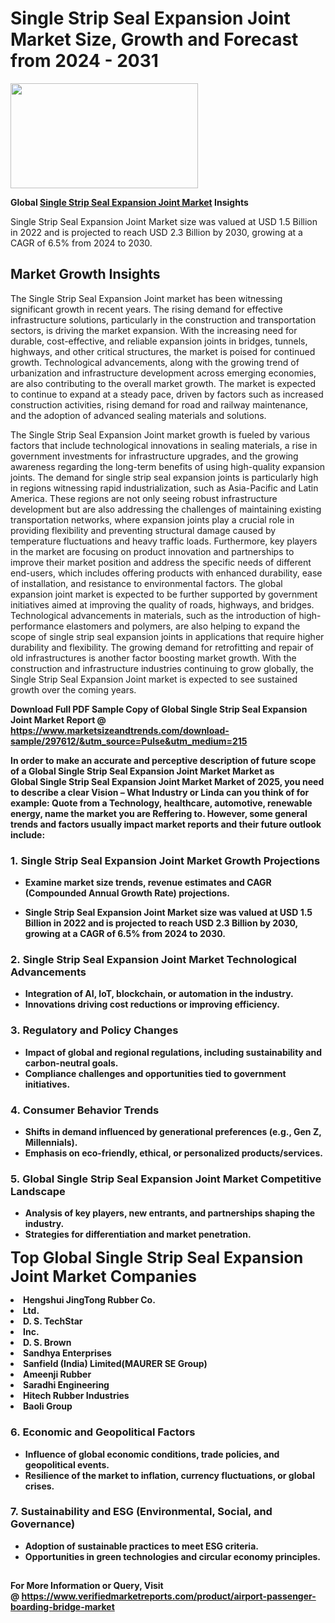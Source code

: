 <H1>Single Strip Seal Expansion Joint Market Size, Growth and Forecast from 2024 - 2031</H1><img class="aligncenter size-medium wp-image-584254" src="https://thirdeyenews.in/wp-content/uploads/2024/09/Global-Market-Research-300x168.jpeg" alt="" width="300" height="168" /><p><strong>Global&nbsp;<a href="https://www.marketsizeandtrends.com/download-sample/297612/&amp;utm_source=Pulse&amp;utm_medium=215">Single Strip Seal Expansion Joint Market</a> Insights</strong></p><p>Single Strip Seal Expansion Joint Market size was valued at USD 1.5 Billion in 2022 and is projected to reach USD 2.3 Billion by 2030, growing at a CAGR of 6.5% from 2024 to 2030.</p><p><h2>Market Growth Insights</h2> <p>The Single Strip Seal Expansion Joint market has been witnessing significant growth in recent years. The rising demand for effective infrastructure solutions, particularly in the construction and transportation sectors, is driving the market expansion. With the increasing need for durable, cost-effective, and reliable expansion joints in bridges, tunnels, highways, and other critical structures, the market is poised for continued growth. Technological advancements, along with the growing trend of urbanization and infrastructure development across emerging economies, are also contributing to the overall market growth. The market is expected to continue to expand at a steady pace, driven by factors such as increased construction activities, rising demand for road and railway maintenance, and the adoption of advanced sealing materials and solutions.</p> <p><strong></strong></p> <p>The Single Strip Seal Expansion Joint market growth is fueled by various factors that include technological innovations in sealing materials, a rise in government investments for infrastructure upgrades, and the growing awareness regarding the long-term benefits of using high-quality expansion joints. The demand for single strip seal expansion joints is particularly high in regions witnessing rapid industrialization, such as Asia-Pacific and Latin America. These regions are not only seeing robust infrastructure development but are also addressing the challenges of maintaining existing transportation networks, where expansion joints play a crucial role in providing flexibility and preventing structural damage caused by temperature fluctuations and heavy traffic loads. Furthermore, key players in the market are focusing on product innovation and partnerships to improve their market position and address the specific needs of different end-users, which includes offering products with enhanced durability, ease of installation, and resistance to environmental factors. The global expansion joint market is expected to be further supported by government initiatives aimed at improving the quality of roads, highways, and bridges. Technological advancements in materials, such as the introduction of high-performance elastomers and polymers, are also helping to expand the scope of single strip seal expansion joints in applications that require higher durability and flexibility. The growing demand for retrofitting and repair of old infrastructures is another factor boosting market growth. With the construction and infrastructure industries continuing to grow globally, the Single Strip Seal Expansion Joint market is expected to see sustained growth over the coming years. <p><strong></p><p><span class=""><strong>Download Full PDF Sample Copy of Global Single Strip Seal Expansion Joint Market Report</strong> @ <a href="https://www.marketsizeandtrends.com/download-sample/297612/&amp;utm_source=Pulse&amp;utm_medium=215" target="_blank">https://www.marketsizeandtrends.com/download-sample/297612/&amp;utm_source=Pulse&amp;utm_medium=215</a></span></p><p>In order to make an accurate and perceptive description of future scope of a Global&nbsp;Single Strip Seal Expansion Joint Market Market as Global&nbsp;Single Strip Seal Expansion Joint Market Market of 2025, you need to describe a clear Vision &ndash; What Industry or Linda can you think of for example: Quote from a Technology, healthcare, automotive, renewable energy, name the market you are Reffering to. However, some general trends and factors usually impact market reports and their future outlook include:</p><h3>1.&nbsp;<strong>Single Strip Seal Expansion Joint Market Growth Projections</strong></h3><ul><li>Examine market size trends, revenue estimates and CAGR (Compounded Annual Growth Rate) projections.</li><li><p>Single Strip Seal Expansion Joint Market size was valued at USD 1.5 Billion in 2022 and is projected to reach USD 2.3 Billion by 2030, growing at a CAGR of 6.5% from 2024 to 2030.</p></li></ul><h3>2.&nbsp;<strong>Single Strip Seal Expansion Joint Market Technological Advancements</strong></h3><ul><li>Integration of AI, IoT, blockchain, or automation in the industry.</li><li>Innovations driving cost reductions or improving efficiency.</li></ul><h3>3.&nbsp;<strong>Regulatory and Policy Changes</strong></h3><ul><li>Impact of global and regional regulations, including sustainability and carbon-neutral goals.</li><li>Compliance challenges and opportunities tied to government initiatives.</li></ul><h3>4.&nbsp;<strong>Consumer Behavior Trends</strong></h3><ul><li>Shifts in demand influenced by generational preferences (e.g., Gen Z, Millennials).</li><li>Emphasis on eco-friendly, ethical, or personalized products/services.</li></ul><h3>5.&nbsp;<strong>Global Single Strip Seal Expansion Joint Market Competitive Landscape</strong></h3><ul><li>Analysis of key players, new entrants, and partnerships shaping the industry.</li><li>Strategies for differentiation and market penetration.</li></ul><p data-pm-slice="1 1 []"><span style="color: inherit; font-family: inherit; font-size: 25px;">Top Global Single Strip Seal Expansion Joint Market Companies</span></p><div class="" data-test-id=""><p><li>Hengshui JingTong Rubber Co.</li><li> Ltd.</li><li> D. S. TechStar</li><li> Inc.</li><li> D. S. Brown</li><li> Sandhya Enterprises</li><li> Sanfield (India) Limited(MAURER SE Group)</li><li> Ameenji Rubber</li><li> Saradhi Engineering</li><li> Hitech Rubber Industries</li><li> Baoli Group</li></p></div><h3>6.&nbsp;<strong>Economic and Geopolitical Factors</strong></h3><ul><li>Influence of global economic conditions, trade policies, and geopolitical events.</li><li>Resilience of the market to inflation, currency fluctuations, or global crises.</li></ul><h3>7.&nbsp;<strong>Sustainability and ESG (Environmental, Social, and Governance)</strong></h3><ul><li>Adoption of sustainable practices to meet ESG criteria.</li><li>Opportunities in green technologies and circular economy principles.</li></ul><h2><strong style="font-size: 14px;">For More Information or Query, Visit @&nbsp;</strong><a style="background-color: #ffffff; font-size: 14px;" href="https://www.marketsizeandtrends.com/report/single-strip-seal-expansion-joint-market/" target="_blank">https://www.verifiedmarketreports.com/product/airport-passenger-boarding-bridge-market</a></h2>
